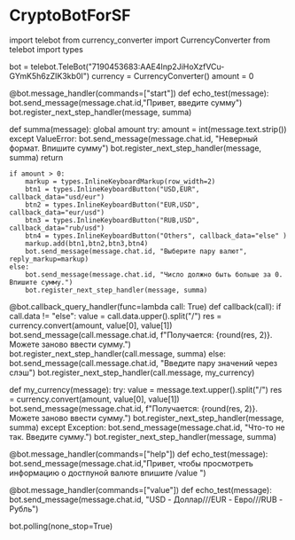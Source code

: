 # CryptoBotForSF


import telebot
from currency_converter import CurrencyConverter
from telebot import types

bot = telebot.TeleBot("7190453683:AAE4Inp2JiHoXzfVCu-GYmK5h6zZIK3kb0I")
currency = CurrencyConverter()
amount = 0


@bot.message_handler(commands=["start"])
def echo_test(message):
    bot.send_message(message.chat.id,"Привет, введите сумму")
    bot.register_next_step_handler(message, summa)

def summa(message):
    global amount
    try:
        amount = int(message.text.strip())
    except ValueError:
        bot.send_message(message.chat.id, "Неверный формат. Впишите сумму")
        bot.register_next_step_handler(message, summa)
        return

    if amount > 0:
        markup = types.InlineKeyboardMarkup(row_width=2)
        btn1 = types.InlineKeyboardButton("USD,EUR", callback_data="usd/eur")
        btn2 = types.InlineKeyboardButton("EUR,USD", callback_data="eur/usd")
        btn3 = types.InlineKeyboardButton("RUB,USD", callback_data="rub/usd")
        btn4 = types.InlineKeyboardButton("Others", callback_data="else" )
        markup.add(btn1,btn2,btn3,btn4)
        bot.send_message(message.chat.id, "Выберите пару валют", reply_markup=markup)
    else:
        bot.send_message(message.chat.id, "Число должно быть больше за 0. Впишите сумму.")
        bot.register_next_step_handler(message, summa)


@bot.callback_query_handler(func=lambda call: True)
def callback(call):
    if call.data != "else":
        value = call.data.upper().split("/")
        res = currency.convert(amount, value[0], value[1])
        bot.send_message(call.message.chat.id, f"Получается: {round(res, 2)}. Можете заново ввести сумму.")
        bot.register_next_step_handler(call.message, summa)
    else:
        bot.send_message(call.message.chat.id, "Введите пару значений через слэш")
        bot.register_next_step_handler(call.message, my_currency)

def my_currency(message):
    try:
        value = message.text.upper().split("/")
        res = currency.convert(amount, value[0], value[1])
        bot.send_message(message.chat.id, f"Получается: {round(res, 2)}. Можете заново ввести сумму.")
        bot.register_next_step_handler(message, summa)
    except Exception:
        bot.send_message(message.chat.id, "Что-то не так. Введите сумму.")
        bot.register_next_step_handler(message, summa)

@bot.message_handler(commands=["help"])
def echo_test(message):
    bot.send_message(message.chat.id,"Привет, чтобы просмотреть информацию о достпуной валюте впишите /value ")

@bot.message_handler(commands=["value"])
def echo_test(message):
    bot.send_message(message.chat.id, "USD - Доллар///EUR - Евро///RUB - Рубль")

bot.polling(none_stop=True)
